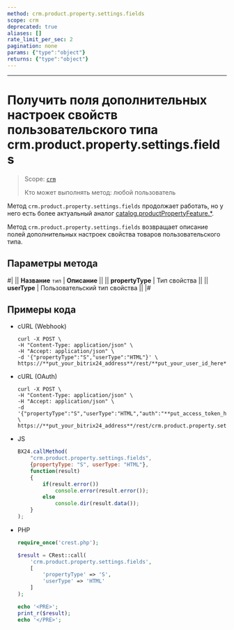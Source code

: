 ```yaml
---
method: crm.product.property.settings.fields
scope: crm
deprecated: true
aliases: []
rate_limit_per_sec: 2
pagination: none
params: {"type":"object"}
returns: {"type":"object"}
---
```



---

# Получить поля дополнительных настроек свойств пользовательского типа crm.product.property.settings.fields

> Scope: [`crm`](../../../scopes/permissions.md)
>
> Кто может выполнять метод: любой пользователь



Метод `crm.product.property.settings.fields` продолжает работать, но у него есть более актуальный аналог [catalog.productPropertyFeature.*](../../../catalog/product-property-feature/index.md).



Метод `crm.product.property.settings.fields` возвращает описание полей дополнительных настроек свойства товаров пользовательского типа.

## Параметры метода



#|
|| **Название**
`тип` | **Описание** ||
|| **propertyType** |  Тип свойства ||
|| **userType** | Пользовательский тип свойства ||
|#

## Примеры кода





- cURL (Webhook)

    ```http
    curl -X POST \
    -H "Content-Type: application/json" \
    -H "Accept: application/json" \
    -d '{"propertyType":"S","userType":"HTML"}' \
    https://**put_your_bitrix24_address**/rest/**put_your_user_id_here**/**put_your_webbhook_here**/crm.product.property.settings.fields
   ```

- cURL (OAuth)

    ```http
    curl -X POST \
    -H "Content-Type: application/json" \
    -H "Accept: application/json" \
    -d '{"propertyType":"S","userType":"HTML","auth":"**put_access_token_here**"}' \
    https://**put_your_bitrix24_address**/rest/crm.product.property.settings.fields
    ```

- JS

    ```js
    BX24.callMethod(
        "crm.product.property.settings.fields",
        {propertyType: "S", userType: "HTML"},
        function(result)
        {
            if(result.error())
                console.error(result.error());
            else
                console.dir(result.data());
        }
    );
    ```

- PHP

    ```php
    require_once('crest.php');

    $result = CRest::call(
        'crm.product.property.settings.fields',
        [
            'propertyType' => 'S',
            'userType' => 'HTML'
        ]
    );

    echo '<PRE>';
    print_r($result);
    echo '</PRE>';
    ```


